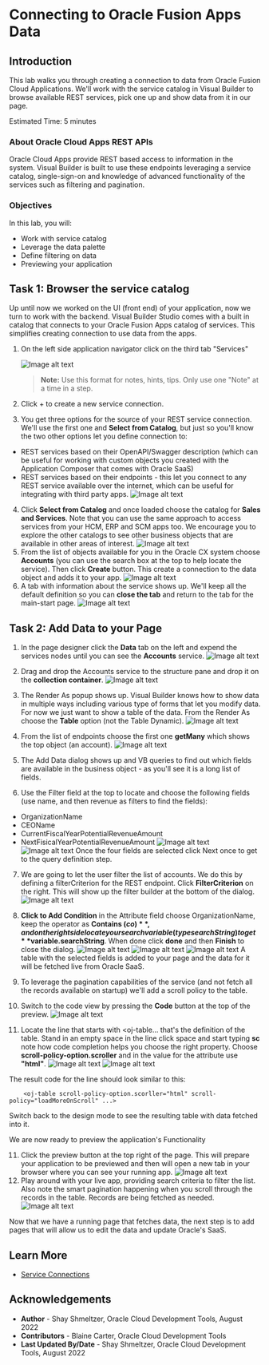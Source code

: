 # Connecting to Oracle Fusion Apps Data

## Introduction

This lab walks you through creating a connection to data from Oracle Fusion Cloud Applications. We'll work with the service catalog in Visual Builder to browse available REST services, pick one up and show data from it in our page.

Estimated Time: 5 minutes

### About Oracle Cloud Apps REST APIs
Oracle Cloud Apps provide REST based access to information in the system. Visual Builder is built to use these endpoints leveraging a service catalog, single-sign-on and knowledge of advanced functionality of the services such as filtering and pagination.

### Objectives

In this lab, you will:
* Work with service catalog
* Leverage the data palette
* Define filtering on data
* Previewing your application

## Task 1: Browser the service catalog

Up until now we worked on the UI (front end) of your application, now we turn to work with the backend. Visual Builder Studio comes with a built in catalog that connects to your Oracle Fusion Apps catalog of services. This simplifies creating connection to use data from the apps.

1. On the left side application navigator click on the third tab "Services"

	![Image alt text](images/servicetab.png)

	> **Note:** Use this format for notes, hints, tips. Only use one "Note" at a time in a step.

2. Click + to create a new service connection.


3. You get three options for the source of your REST service connection. We'll use the first one and **Select from Catalog**, but just so you'll know the two other options let you define connection to:
 * REST services based on their OpenAPI/Swagger description (which can be useful for working with custom objects you created with the Application Composer that comes with Oracle SaaS)
* REST services based on their endpoints - this let you connect to any REST service available over the internet, which can be useful for integrating with third party apps.
	  ![Image alt text](images/serviceoptions.png)


4. Click **Select from Catalog** and once loaded choose the catalog for **Sales and Services**. Note that you can use the same approach to access services from your HCM, ERP and SCM apps too. We encourage you to explore the other catalogs to see other business objects that are available in other areas of interest.
	  ![Image alt text](images/catalog.png)
5. From the list of objects available for you in the Oracle CX system choose **Accounts** (you can use the search box at the top to help locate the service). Then click **Create** button. This create a connection to the data object and adds it to your app.
	  ![Image alt text](images/endpoints.png)
6. A tab with information about the service shows up. We'll keep all the default definition so you can **close the tab** and return to the tab for the main-start page.
	  ![Image alt text](images/servicedef.png)

## Task 2: Add Data to your Page

1. In the page designer click the **Data** tab on the left and expend the services nodes until you can see the **Accounts** service.
	  ![Image alt text](images/datapalette.png)
2. Drag and drop the Accounts service to the structure pane and drop it on the **collection container**.
	  ![Image alt text](images/drag1.png)
3. The Render As popup shows up. Visual Builder knows how to show data in multiple ways including various type of forms that let you modify data. For now we just want to show a table of the data. From the Render As choose the **Table** option (not the Table Dynamic).
	  ![Image alt text](images/table.png)
4. From the list of endpoints choose the first one **getMany** which shows the top object (an account).
	  ![Image alt text](images/getmany.png)
5. The Add Data dialog shows up and VB queries to find out which fields are available in the business object - as you'll see it is a long list of fields.

6. Use the Filter field at the top to locate and choose the following fields (use name, and then revenue as filters to find the fields):
* OrganizationName
* CEOName
* CurrentFiscalYearPotentialRevenueAmount
* NextFisicalYearPotentialRevenueAmount
	  ![Image alt text](images/fields1.png)
	  ![Image alt text](images/fields2.png)
Once the four fields are selected click Next once to get to the query definition step.

7. We are going to let the user filter the list of accounts. We do this by defining a filterCriterion for the REST endpoint. Click **FilterCriterion** on the right. This will show up the filter builder at the bottom of the dialog.
	  ![Image alt text](images/FilterCriterion.png)
8. **Click to Add Condition** in the Attribute field choose OrganizationName, keep the operator as **Contains ($co)**, and on the right side locate your search variable (type searchString) to get **$variable.searchString**. When done click **done** and then **Finish** to close the dialog.
	  ![Image alt text](images/name.png)
			  ![Image alt text](images/search.png)
					  ![Image alt text](images/condition.png)
A table with the selected fields is added to your page and the data for it will be fetched live from Oracle SaaS.

9. To leverage the pagination capabilities of the service (and not fetch all the records available on startup) we'll add a scroll policy to the table.
10. Switch to the code view by pressing the **Code** button at the top of the preview.
					  ![Image alt text](images/codeview.png)
11. Locate the line that starts with <oj-table... that's the definition of the table. Stand in an empty space in the line click space and start typing **sc** note how code completion helps you choose the right property. Choose **scroll-policy-option.scroller** and in the value for the attribute use **"html"**.
					  ![Image alt text](images/scrollpolicy.png)
											  ![Image alt text](images/html.png)

The result code for the line should look similar to this:

		<oj-table scroll-policy-option.scorller="html" scroll-policy="loadMoreOnScroll" ...>

Switch back to the design mode to see the resulting table with data fetched into it.

We are now ready to preview the application's Functionality

11. Click the preview button at the top right of the page. This will prepare your application to be previewed and then will open a new tab in your browser where you can see your running app.
											  ![Image alt text](images/preview.png)
12. Play around with your live app, providing search criteria to filter the list. Also note the smart pagination happening when you scroll through the records in the table. Records are being fetched as needed.
											  ![Image alt text](images/results.png)

Now that we have a running page that fetches data, the next step is to add pages that will allow us to edit the data and update Oracle's SaaS.

## Learn More

* [Service Connections](https://docs.oracle.com/en/cloud/paas/visual-builder/visualbuilder-building-appui/add-service-connections-your-extension1.html)


## Acknowledgements
* **Author** - Shay Shmeltzer, Oracle Cloud Development Tools, August 2022
* **Contributors** -  Blaine Carter, Oracle Cloud Development Tools
* **Last Updated By/Date** - Shay Shmeltzer, Oracle Cloud Development Tools, August 2022
